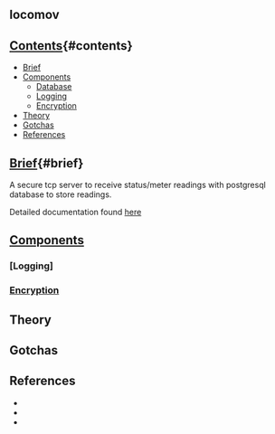 ## locomov 

## [Contents](#contents){#contents} 
- [Brief](#brief)
- [Components](#components)
  - [Database](#db)
  - [Logging](#logging)
  - [Encryption](#encryption)
- [Theory](#theory)
- [Gotchas](#gotchas)
- [References](#references)

## [Brief](#brief){#brief}
A secure tcp server to receive status/meter readings with postgresql database to store readings. 

Detailed documentation found [here](https://tortuoise.github.io/m0v-server.html)

## [Components]()

### [Logging]

### [Encryption]()


## Theory ##

## Gotchas ##


## References ## 
+ [](https://)
+ [](https://) 
+ [](https://)


